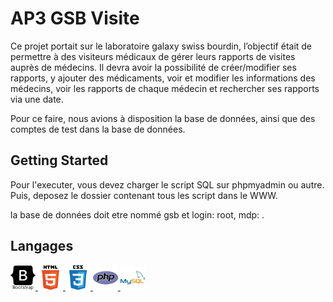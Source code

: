 # AP3 GSB Visite

Ce projet portait sur le laboratoire galaxy swiss bourdin, l’objectif était de permettre à des visiteurs médicaux de gérer leurs rapports de visites auprès de médecins. Il devra avoir la possibilité de créer/modifier ses rapports, y ajouter des médicaments, voir et modifier les informations des médecins, voir les rapports de chaque médecin et rechercher ses rapports via une date.
 
Pour ce faire, nous avions à disposition  la base de données, ainsi que des comptes de test dans la base de données.

## Getting Started

Pour l'executer, vous devez charger le script SQL sur phpmyadmin ou autre.
Puis, deposez le dossier contenant tous les script dans le WWW.

la base de données doit etre nommé gsb et login: root, mdp: .

## Langages

<p align="left"> <a href="https://getbootstrap.com" target="_blank" rel="noreferrer">
<img src="https://raw.githubusercontent.com/devicons/devicon/master/icons/bootstrap/bootstrap-plain-wordmark.svg" alt="bootstrap" width="40" height="40"/>
<img src="https://raw.githubusercontent.com/devicons/devicon/master/icons/html5/html5-original-wordmark.svg" alt="html5" width="40" height="40"/>
<img src="https://raw.githubusercontent.com/devicons/devicon/master/icons/css3/css3-original-wordmark.svg" alt="css3" width="40" height="40"/>
<img src="https://raw.githubusercontent.com/devicons/devicon/master/icons/php/php-original.svg" alt="php" width="40" height="40"/>
<img src="https://raw.githubusercontent.com/devicons/devicon/master/icons/mysql/mysql-original-wordmark.svg" alt="mysql" width="40" height="40"/>
 </p>
